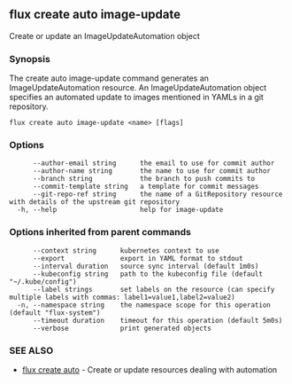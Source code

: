 ## flux create auto image-update

Create or update an ImageUpdateAutomation object

### Synopsis

The create auto image-update command generates an ImageUpdateAutomation resource.
An ImageUpdateAutomation object specifies an automated update to images
mentioned in YAMLs in a git repository.

```
flux create auto image-update <name> [flags]
```

### Options

```
      --author-email string      the email to use for commit author
      --author-name string       the name to use for commit author
      --branch string            the branch to push commits to
      --commit-template string   a template for commit messages
      --git-repo-ref string      the name of a GitRepository resource with details of the upstream git repository
  -h, --help                     help for image-update
```

### Options inherited from parent commands

```
      --context string      kubernetes context to use
      --export              export in YAML format to stdout
      --interval duration   source sync interval (default 1m0s)
      --kubeconfig string   path to the kubeconfig file (default "~/.kube/config")
      --label strings       set labels on the resource (can specify multiple labels with commas: label1=value1,label2=value2)
  -n, --namespace string    the namespace scope for this operation (default "flux-system")
      --timeout duration    timeout for this operation (default 5m0s)
      --verbose             print generated objects
```

### SEE ALSO

* [flux create auto](flux_create_auto.md)	 - Create or update resources dealing with automation

